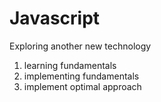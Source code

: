 # Javascript
Exploring another new technology 

1. learning fundamentals 
2. implementing fundamentals
3. implement optimal approach
